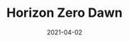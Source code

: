 ---
weight: 21
images:
- https://res.cloudinary.com/lrmn/image/upload/v1687522310/VIRTUAL-PHOTOGRAPHY/hzd/lrmn-hfw22_udoqjl.jpg
multipleColumn: true
title: Horizon Zero Dawn
date: 2021-04-02
tags:
- outdoors
- all
---